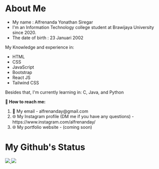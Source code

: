 <h1>About Me</h1>

<div id = "introduce-myself">
  <ul>
    <li> My name : Alfrenanda Yonathan Siregar</li>
    <li> I'm an Information Technology college student at Brawijaya University since 2020. </li>
    <li> The date of birth : 23 Januari 2002 </li>
  </ul>
  <p> My Knowledge and experience in: </p>
  <ul>
    <li> HTML </li>
    <li> CSS </li>
    <li> JavaScript </li>
    <li> Bootstrap </li>
    <li> React JS </li>
    <li> Tailwind CSS </li>
  </ul>
 <div id = "currently-learning">
   <p> Besides that, I'm currently learning in: C, Java, and Python </p>
 </div>
<div>

<div id = "contact-me">
  <p style = "font-weight: bold">
    🔗 How to reach me:
  </p>
  <ol>
    <li> 📧 My email - alfrenanday@gmail.com </li>
    <li> 🌐 My Instagram profile (DM me if you have any questions) - https://www.instagram.com/alfrenanday/ </li>
    <li> 🌐 My portfolio website - (coming soon) </li>
  </ol>
</div>

 <h1>My Github's Status</h1>
<a href = "https://github.com/anuraghazra/github-readme-stats">
  <img src = "https://github-readme-stats.vercel.app/api?username=yonathansiregar&show_icons=true&theme=tokyonight&line_height=40px" />
</a>

<a href = "https://github.com/anuraghazra/github-readme-stats">
  <img src = "https://github-readme-stats.vercel.app/api/top-langs/?username=yonathansiregar&langs_count=5&theme=tokyonight" />
</a>
